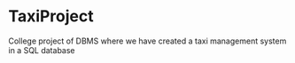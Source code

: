 # TaxiProject
College project of DBMS where we have created a taxi management system in a SQL database
